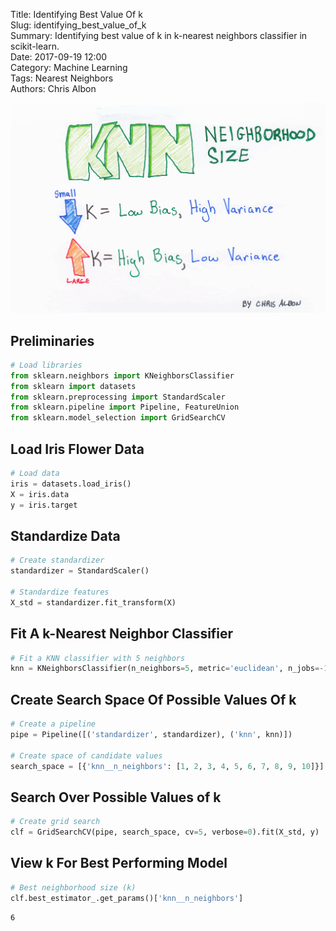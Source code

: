 Title: Identifying Best Value Of k  
Slug: identifying_best_value_of_k  
Summary: Identifying best value of k in k-nearest neighbors classifier in scikit-learn.  
Date: 2017-09-19 12:00  
Category: Machine Learning  
Tags: Nearest Neighbors  
Authors: Chris Albon  

<a alt="Identifying The Best Neighborhood Size" href="https://machinelearningflashcards.com">
    <img src="identifying_best_value_of_k/K-NN_Neighborhood_Size_print.png" class="flashcard center-block">
</a>

## Preliminaries


```python
# Load libraries
from sklearn.neighbors import KNeighborsClassifier
from sklearn import datasets
from sklearn.preprocessing import StandardScaler
from sklearn.pipeline import Pipeline, FeatureUnion
from sklearn.model_selection import GridSearchCV
```

## Load Iris Flower Data


```python
# Load data
iris = datasets.load_iris()
X = iris.data
y = iris.target
```

## Standardize Data


```python
# Create standardizer
standardizer = StandardScaler()

# Standardize features
X_std = standardizer.fit_transform(X)
```

## Fit A k-Nearest Neighbor Classifier


```python
# Fit a KNN classifier with 5 neighbors
knn = KNeighborsClassifier(n_neighbors=5, metric='euclidean', n_jobs=-1).fit(X_std, y)
```

## Create Search Space Of Possible Values Of k


```python
# Create a pipeline
pipe = Pipeline([('standardizer', standardizer), ('knn', knn)])

# Create space of candidate values
search_space = [{'knn__n_neighbors': [1, 2, 3, 4, 5, 6, 7, 8, 9, 10]}]
```

## Search Over Possible Values of k


```python
# Create grid search 
clf = GridSearchCV(pipe, search_space, cv=5, verbose=0).fit(X_std, y)
```

## View k For Best Performing Model


```python
# Best neighborhood size (k)
clf.best_estimator_.get_params()['knn__n_neighbors']
```




    6


